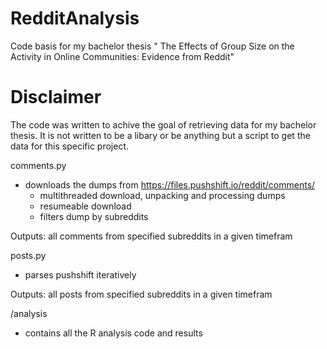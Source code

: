 # RedditAnalysis
Code basis for my bachelor thesis " The Effects of Group Size on the Activity in Online Communities: Evidence from Reddit"

# Disclaimer
The code was written to achive the goal of retrieving data for my bachelor thesis. It is not written to be a libary or be anything but a script to get the data for this specific project.


comments.py
- downloads the dumps from https://files.pushshift.io/reddit/comments/
  -  multithreaded download, unpacking and processing dumps
  -  resumeable download
  -  filters dump by subreddits

Outputs: all comments from specified subreddits in a given timefram


posts.py
- parses pushshift iteratively

Outputs: all posts from specified subreddits in a given timefram


/analysis
- contains all the R analysis code and results
